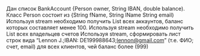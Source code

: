 Дан список  BankAccount {Person owner, String IBAN, double balance). 
Класс Person состоит из {String fName, String lName String email)
Используя stream необходимо получить List всех аккаунтов, 
баланс которых составляет менее 100.
Используя stream необходимо получить List всех владельцев счетов
Используя stream,  сформировать лист строк вида 
“Lennon J.;IBAN: DE199988643;lennon@gmail.com”    (т.е. ФИО; счет, email) 
для всех клиентов, чей баланс более (999)
